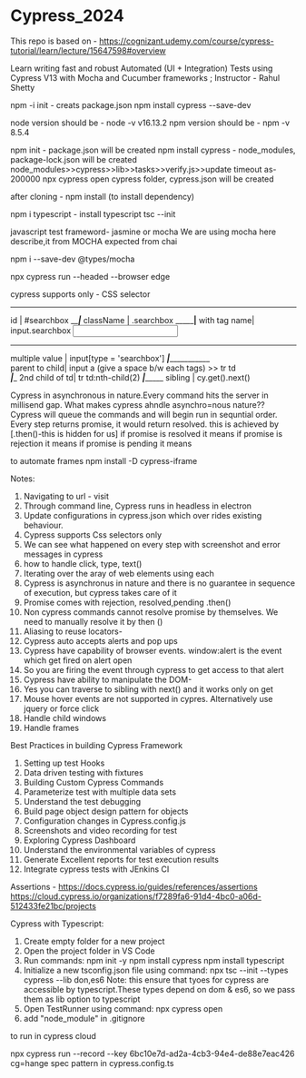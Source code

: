 # Cypress_2024

This repo is based on - https://cognizant.udemy.com/course/cypress-tutorial/learn/lecture/15647598#overview

Learn writing fast and robust Automated (UI + Integration) Tests using Cypress V13 with Mocha and Cucumber frameworks ; Instructor - Rahul Shetty

npm -i init - creats package.json
npm install cypress --save-dev

node version should be - node -v
v16.13.2
npm version should be - npm -v
8.5.4


npm init - package.json will be created
npm install cypress -
node_modules,
package-lock.json will be created
node_modules>>cypress>>lib>>tasks>>verify.js>>update timeout as- 200000
npx cypress open
cypress folder,
cypress.json will be created

after cloning - npm install (to install dependency)

npm i typescript - install typescript
tsc --init 

javascript test frameword- jasmine or mocha
We are using mocha here
describe,it from MOCHA
expected from chai

npm i --save-dev @types/mocha

npx cypress run --headed --browser edge

cypress supports only - CSS selector

_______________________
id           | #searchbox 
_____________|___________
className    | .searchbox
_____________|________
with tag name| input.searchbox
<input>
______________________________
multiple value | input[type = 'searchbox']
_______________|__________________________  
parent to child| input a (give a space b/w each tags)  >> tr td         
_______________|________________
2nd child of td| tr td:nth-child(2)
_______________|____________________
sibling        | cy.get().next()

Cypress in asynchronous in nature.Every command hits the server in millisend gap.
What makes cypress ahndle asynchro=nous nature?? 
Cypress will queue the commands and will begin run in sequntial order.
Every step returns promise, it would return resolved. this is achieved by [.then()-this is hidden for us]
if promise is resolved it means 
if promise is rejection it means 
if promise is pending it means 


to automate frames 
npm install -D cypress-iframe

Notes:
1. Navigating to url - visit
2. Through command line, Cypress runs in headless in electron
3. Update configurations in cypress.json which over rides existing behaviour.
4. Cypress supports Css selectors only
5. We can see what happened on every step with screenshot and error messages in cypress
6. how to handle click, type, text()
7. Iterating over the aray of web elements using each
8. Cypress is asynchronus in nature and there is no guarantee in sequence of execution, but cypress takes care of it 
9. Promise comes with rejection, resolved,pending
.then()
10. Non cypress commands cannot resolve promise by themselves. We need to manually resolve it by then ()
11. Aliasing to reuse locators- 
12. Cypress auto accepts alerts and pop ups
13. Cypress have capability of browser events. window:alert is the event which get fired on alert open
14. So you are firing the event through cypress to get access to that alert
15. Cypress have ability to manipulate the DOM-
16. Yes you can traverse to sibling with next() and it works only on get
17. Mouse hover events are not supported in cypres. Alternatively use jquery or force click
18. Handle child windows
19. Handle frames


Best Practices in building Cypress Framework
1. Setting up test Hooks
2. Data driven testing with fixtures
3. Building Custom Cypress Commands
4. Parameterize test with multiple data sets
5. Understand the test debugging
6. Build page object design pattern for objects
7. Configuration changes in Cypress.config.js
8. Screenshots and video recording for test
9. Exploring Cypress Dashboard
10. Understand the environmental variables of cypress
12. Generate Excellent reports for test execution results
13. Integrate  cypress tests with JEnkins CI

Assertions - https://docs.cypress.io/guides/references/assertions
https://cloud.cypress.io/organizations/f7289fa6-91d4-4bc0-a06d-512433fe21bc/projects


Cypress with Typescript:
1. Create empty folder for a new project
2. Open the project folder in VS Code
3. Run commands:
   npm init -y
   npm install cypress
   npm install typescript
4. Initialize a new tsconfig.json file using command: npx tsc --init --types cypress --lib don,es6
    Note:  this ensure that tyoes for cypress are accessible by typescript.These types depend on dom & es6, so we pass them as lib option to typescript
5. Open TestRunner using command: npx cypress open
6. add "node_module" in .gitignore


to run in cypress cloud

npx cypress run --record --key 6bc10e7d-ad2a-4cb3-94e4-de88e7eac426
cg=hange spec pattern in cypress.config.ts
